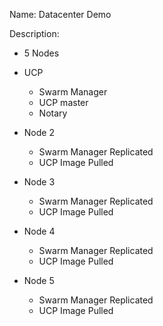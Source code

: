 Name: Datacenter Demo

Description:

- 5 Nodes

- UCP
  - Swarm Manager
  - UCP master
  - Notary

- Node 2
  - Swarm Manager Replicated
  - UCP Image Pulled

- Node 3
  - Swarm Manager Replicated
  - UCP Image Pulled

- Node 4
  - Swarm Manager Replicated
  - UCP Image Pulled

- Node 5
  - Swarm Manager Replicated
  - UCP Image Pulled
